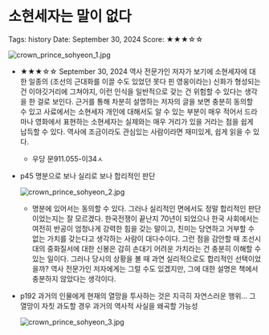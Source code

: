 # 소현세자는 말이 없다

Tags: history
Date: September 30, 2024
Score: ★★★☆☆

![crown_prince_sohyeon_1.jpg](crown_prince_sohyeon/crown_prince_sohyeon_1.jpg)

- ★★★☆☆ September 30, 2024 역사 전문가인 저자가 보기에 소현세자에 대한 일종의 (조선의 근대화를 이끌 수도 있었던 못다 핀 영웅이라는) 신화가 형성되는 건 이야깃거리에 그쳐야지, 이런 인식을 일반적으로 갖는 건 위험할 수 있다는 생각을 한 걸로 보인다. 근거를 통해 차분히 설명하는 저자의 글을 보면 충분히 동의할 수 있고 사료에서는 소현세자 개인에 대해서도 알 수 있는 부분이 매우 적어서 드라마나 영화에서 표현하는 소현세자는 실제와는 매우 거리가 있을 거라는 점을 쉽게 납득할 수 있다. 역사에 조금이라도 관심있는 사람이라면 재미있게, 쉽게 읽을 수 있다.
    - 우당 문911.055-이34ㅅ
- p45 명분으로 보나 실리로 보나 합리적인 판단

    ![crown_prince_sohyeon_2.jpg](crown_prince_sohyeon/crown_prince_sohyeon_2.jpg)

    - 명분에 있어서는 동의할 수 있다. 그러나 실리적인 면에서도 정말 합리적인 판단이었는지는 잘 모르겠다. 한국전쟁이 끝난지 70년이 되었으나 한국 사회에서는 여전히 반공이 엄청나게 강력한 힘을 갖는 말이고, 친미는 당연하고 거부할 수 없는 가치를 갖는다고 생각하는 사람이 대다수이다. 그런 점을 감안할 때 조선시대의 중화질서에 대한 신봉은 감히 손대기 어려운 가치라는 건 충분히 이해할 수 있는 일이다. 그러나 당시의 상황을 볼 때 과연 실리적으로도 합리적인 선택이었을까? 역사 전문가인 저자에게는 그럴 수도 있겠지만, 그에 대한 설명은 책에서 충분하지 않았다는 생각이다.
- p192 과거의 인물에게 현재의 열망을 투사하는 것은 지극히 자연스러운 행위… 그 열망이 자칫 과도할 경우 과거의 역사적 사실을 왜곡할 가능성

    ![crown_prince_sohyeon_3.jpg](crown_prince_sohyeon/crown_prince_sohyeon_3.jpg)

